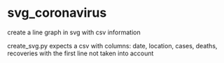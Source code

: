 # svg_coronavirus
create a line graph in svg with csv information

create_svg.py expects a csv with columns:
date, location, cases, deaths, recoveries
with the first line not taken into account

